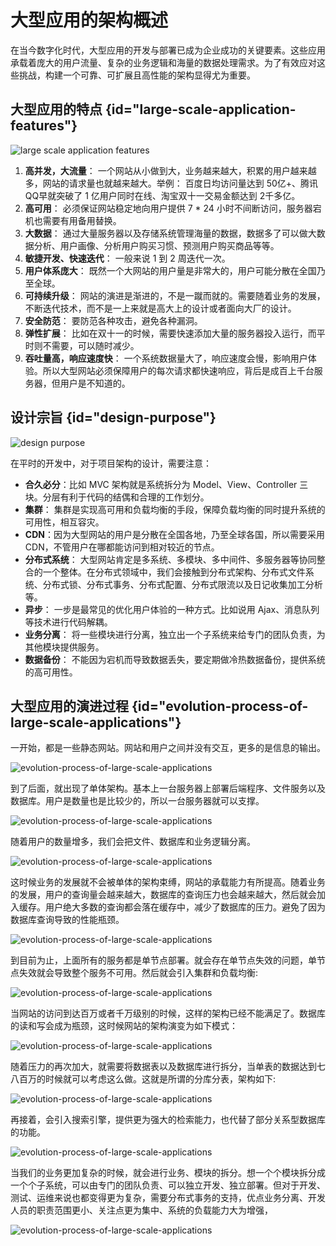 # 大型应用的架构概述 

在当今数字化时代，大型应用的开发与部署已成为企业成功的关键要素。这些应用承载着庞大的用户流量、复杂的业务逻辑和海量的数据处理需求。为了有效应对这些挑战，构建一个可靠、可扩展且高性能的架构显得尤为重要。

## 大型应用的特点 {id="large-scale-application-features"}

<img src="http://file-linker.oss-cn-hangzhou.aliyuncs.com/Uns94SESSwuKkI7E2J9o.png" alt="large scale application features"/>

1. **高并发，大流量**： 一个网站从小做到大，业务越来越大，积累的用户越来越多，网站的请求量也就越来越大。举例： 百度日均访问量达到 50亿+、腾讯QQ早就突破了 1 亿用户同时在线、淘宝双十一交易金额达到 2千多亿。
2. **高可用**： 必须保证网站稳定地向用户提供 7 * 24 小时不间断访问，服务器宕机也需要有用备用替换。
3. **大数据**： 通过大量服务器以及存储系统管理海量的数据，数据多了可以做大数据分析、用户画像、分析用户购买习惯、预测用户购买商品等等。
4. **敏捷开发、快速迭代**： 一般来说 1 到 2 周迭代一次。
5. **用户体系庞大**： 既然一个大网站的用户量是非常大的，用户可能分散在全国乃至全球。
6. **可持续升级**： 网站的演进是渐进的，不是一蹴而就的。需要随着业务的发展，不断迭代技术，而不是一上来就是高大上的设计或者面向大厂的设计。
7. **安全防范**： 要防范各种攻击，避免各种漏洞。
8. **弹性扩展**： 比如在双十一的时候，需要快速添加大量的服务器投入运行，而平时则不需要，可以随时减少。
9. **吞吐量高，响应速度快**： 一个系统数据量大了，响应速度会慢，影响用户体验。所以大型网站必须保障用户的每次请求都快速响应，背后是成百上千台服务器，但用户是不知道的。

## 设计宗旨 {id="design-purpose"}

<img src="http://file-linker.oss-cn-hangzhou.aliyuncs.com/mMBZKyMxMFdwezYe8lMk.png" alt="design purpose"/>

在平时的开发中，对于项目架构的设计，需要注意：

* **合久必分**：比如 MVC 架构就是系统拆分为 Model、View、Controller 三块。分层有利于代码的结偶和合理的工作划分。
* **集群**： 集群是实现高可用和负载均衡的手段，保障负载均衡的同时提升系统的可用性，相互容灾。
* **CDN**：因为大型网站的用户是分散在全国各地，乃至全球各国，所以需要采用 CDN，不管用户在哪都能访问到相对较近的节点。
* **分布式系统**： 大型网站肯定是多系统、多模块、多中间件、多服务器等协同整合的一个整体。在分布式领域中，我们会接触到分布式架构、分布式文件系统、分布式锁、分布式事务、分布式配置、分布式限流以及日记收集加工分析等。
* **异步**： 一步是最常见的优化用户体验的一种方式。比如说用 Ajax、消息队列等技术进行代码解耦。
* **业务分离**： 将一些模块进行分离，独立出一个子系统来给专门的团队负责，为其他模块提供服务。
* **数据备份**： 不能因为宕机而导致数据丢失，要定期做冷热数据备份，提供系统的高可用性。

## 大型应用的演进过程 {id="evolution-process-of-large-scale-applications"}

一开始，都是一些静态网站。网站和用户之间并没有交互，更多的是信息的输出。

<img src="http://file-linker.oss-cn-hangzhou.aliyuncs.com/ZsamXpr6KyGVUdWHGQR8.jpg" alt="evolution-process-of-large-scale-applications"/>

到了后面，就出现了单体架构。基本上一台服务器上部署后端程序、文件服务以及数据库。用户是数量也是比较少的，所以一台服务器就可以支撑。

<img src="http://file-linker.oss-cn-hangzhou.aliyuncs.com/pjN5sp65vmZ2PdhY6o1q.jpg" alt="evolution-process-of-large-scale-applications"/>

随着用户的数量增多，我们会把文件、数据库和业务逻辑分离。

<img src="http://file-linker.oss-cn-hangzhou.aliyuncs.com/1PAssMcjMxt50sHTWmQy.jpg" alt="evolution-process-of-large-scale-applications"/>

这时候业务的发展就不会被单体的架构束缚，网站的承载能力有所提高。随着业务的发展，用户的查询量会越来越大，数据库的查询压力也会越来越大，然后就会加入缓存。用户绝大多数的查询都会落在缓存中，减少了数据库的压力。避免了因为数据库查询导致的性能瓶颈。

<img src="http://file-linker.oss-cn-hangzhou.aliyuncs.com/XlGrWk1arWgvp89RQH2d.jpg" alt="evolution-process-of-large-scale-applications"/>

到目前为止，上面所有的服务都是单节点部署。就会存在单节点失效的问题，单节点失效就会导致整个服务不可用。然后就会引入集群和负载均衡:

<img src="http://file-linker.oss-cn-hangzhou.aliyuncs.com/Lrltjre82o1pCOWu4utN.jpg" alt="evolution-process-of-large-scale-applications"/>

当网站的访问到达百万或者千万级别的时候，这样的架构已经不能满足了。数据库的读和写会成为瓶颈，这时候网站的架构演变为如下模式：

<img src="http://file-linker.oss-cn-hangzhou.aliyuncs.com/SlAdFKaAPU5kk1yShIol.jpg" alt="evolution-process-of-large-scale-applications"/>

随着压力的再次加大，就需要将数据表以及数据库进行拆分，当单表的数据达到七八百万的时候就可以考虑这么做。这就是所谓的分库分表，架构如下:

<img src="http://file-linker.oss-cn-hangzhou.aliyuncs.com/cZ65PZqIgU0znvNgjakM.jpg" alt="evolution-process-of-large-scale-applications"/>

再接着，会引入搜索引擎，提供更为强大的检索能力，也代替了部分关系型数据库的功能。

<img src="http://file-linker.oss-cn-hangzhou.aliyuncs.com/L3wr9YgkM86MPXZefyGw.jpg" alt="evolution-process-of-large-scale-applications"/>

当我们的业务更加复杂的时候，就会进行业务、模块的拆分。想一个个模块拆分成一个个子系统，可以由专门的团队负责、可以独立开发、独立部署。但对于开发、测试、运维来说也都变得更为复杂，需要分布式事务的支持，优点业务分离、开发人员的职责范围更小、关注点更为集中、系统的负载能力大为增强，

<img src="http://file-linker.oss-cn-hangzhou.aliyuncs.com/0s6uAI1neDavlTHHUvP0.jpg" alt="evolution-process-of-large-scale-applications"/>